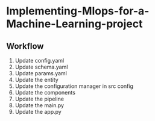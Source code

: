 # Implementing-Mlops-for-a-Machine-Learning-project

## Workflow 

1. Update config.yaml
2. Update schema.yaml 
3. Update params.yaml
4. Update the entity 
5. Update the configuration manager in src config 
6. Update the components 
7. Update the pipeline 
8. Update the main.py 
9. Update the app.py 
